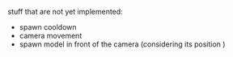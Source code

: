 stuff that are not yet implemented:

- spawn cooldown
- camera movement
- spawn model in front of the camera (considering its position )
